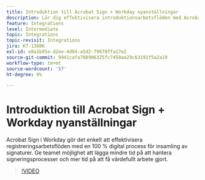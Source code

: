 ```yaml
---
title: Introduktion till Acrobat Sign + Workday nyanställningar
description: Lär dig effektivisera introduktionsarbetsflöden med Acrobat Sign + Workday
feature: Integrations
level: Intermediate
topic: Integrations
topic-revisit: Integrations
jira: KT-13006
exl-id: e8a1b95e-d2ee-4d84-a5d2-79678ffa17e2
source-git-commit: 9941cafa708906325fc7458aa29c63191f5a2a19
workflow-type: tm+mt
source-wordcount: '57'
ht-degree: 0%

---
```


# Introduktion till Acrobat Sign + Workday nyanställningar

Acrobat Sign i Workday gör det enkelt att effektivisera registreringsarbetsflöden med en 100 % digital process för insamling av signaturer. Ge teamet möjlighet att lägga mindre tid på att hantera signeringsprocesser och mer tid på att få värdefullt arbete gjort.

>[!VIDEO](https://video.tv.adobe.com/v/3418984?quality=12&learn=on&hidetitle=true)